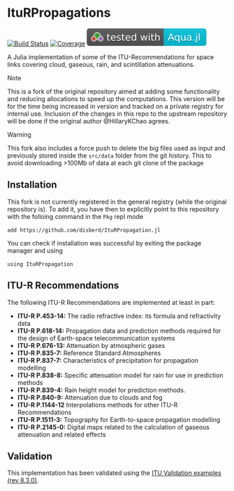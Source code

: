 # ItuRPropagations
[![Build Status](https://github.com/disberd/ItuRPropagation.jl/actions/workflows/CI.yml/badge.svg?branch=master)](https://github.com/disberd/ItuRPropagation.jl/actions/workflows/CI.yml?query=branch%3Amaster)
[![Coverage](https://codecov.io/gh/disberd/ItuRPropagation.jl/branch/master/graph/badge.svg)](https://codecov.io/gh/disberd/ItuRPropagation.jl)
[![Aqua QA](https://raw.githubusercontent.com/JuliaTesting/Aqua.jl/master/badge.svg)](https://github.com/JuliaTesting/Aqua.jl)

A Julia implementation of some of the ITU-Recommendations for space links covering cloud, gaseous, rain, and scintillation attenuations.

> [!NOTE]
> This is a fork of the original repository aimed at adding some functionality and reducing allocations to speed up the computations. This version will be for the time being increased in version and tracked on a private registry for internal use. Inclusion of the changes in this repo to the upstream repository will be done if the original author @HillaryKChao agrees.

> [!WARNING]
> This fork also includes a force push to delete the big files used as input and previously stored inside the `src/data` folder from the git history. This to avoid downloading >100Mb of data at each git clone of the package

## Installation
This fork is not currently registered in the general registry (while the original repository is).
To add it, you have then to explicitly point to this repository with the folloing command in the `Pkg` repl mode
```
add https://github.com/disberd/ItuRPropagation.jl
```
You can check if installation was successful by exiting the package manager and using
```
using ItuRPropagation
```

## ITU-R Recommendations
The following ITU-R Recommendations are implemented at least in part:
*   **ITU-R P.453-14:** The radio refractive index: its formula and refractivity data
*   **ITU-R P.618-14:** Propagation data and prediction methods required for the design of Earth-space telecommunication systems
*   **ITU-R P.676-13:** Attenuation by atmospheric gases
*   **ITU-R P.835-7:** Reference Standard Atmospheres
*   **ITU-R P.837-7:** Characteristics of precipitation for propagation modelling
*   **ITU-R P.838-8:** Specific attenuation model for rain for use in prediction methods
*   **ITU-R P.839-4:** Rain height model for prediction methods.
*   **ITU-R P.840-9:** Attenuation due to clouds and fog 
*   **ITU-R P.1144-12** Interpolations methods for other ITU-R Recommendations
*   **ITU-R P.1511-3:** Topography for Earth-to-space propagation modelling
*   **ITU-R P.2145-0:** Digital maps related to the calculation of gaseous attenuation and related effects

##  Validation
This implementation has been validated using the [ITU Validation examples (rev 8.3.0)](https://www.itu.int/en/ITU-R/study-groups/rsg3/ionotropospheric/CG-3M3J-13-ValEx-Rev8.3.0.xlsx).
